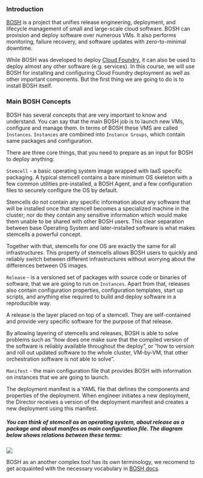 ### Introduction

[BOSH](http://bosh.io/docs/about.html) is a project that unifies release engineering, deployment, and lifecycle management of small and large-scale cloud software. BOSH can provision and deploy software over numerous VMs. It also performs monitoring, failure recovery, and software updates with zero-to-minimal downtime.

While BOSH was developed to deploy [Cloud Foundry](https://www.cloudfoundry.org/), it can also be used to deploy almost any other software (e.g. services). In  this course, we will use BOSH for installing and configuring Cloud Foundry deployment as well as other important components. But the first thing we are going to do is to install BOSH itself.

### Main BOSH Concepts

BOSH has several concepts that are very important to know and understand. You can say that the main BOSH job is to launch new VMs, configure and manage them. In terms of BOSH these VMS are called `Instances`. `Instances` are combined into `Instance Groups`, which contain same packages and configuration. 

There are three core things, that you need to prepare as an input for BOSH to deploy anything:

`Stemcell` - a basic operating system image wrapped with IaaS specific packaging. A typical stemcell contains a bare minimum OS skeleton with a few common utilities pre-installed, a BOSH Agent, and a few configuration files to securely configure the OS by default. 

Stemcells do not contain any specific information about any software that will be installed once that stemcell becomes a specialized machine in the cluster; nor do they contain any sensitive information which would make them unable to be shared with other BOSH users. This clear separation between base Operating System and later-installed software is what makes stemcells a powerful concept.

Together with that, stemcells for one OS are exactly the same for all infrastructures. This property of stemcells allows BOSH users to quickly and reliably switch between different infrastructures without worrying about the differences between OS images.

`Release` - is a versioned set of packages with source code or binaries of software, that we are going to run on `Instances`. Apart from that, releases also contain configuration properties, configuration templates, start up scripts, and anything else required to build and deploy software in a reproducible way.

A release is the layer placed on top of a stemcell. They are self-contained and provide very specific software for the purpose of that release.

By allowing layering of stemcells and releases, BOSH is able to solve problems such as “how does one make sure that the compiled version of the software is reliably available throughout the deploy”, or “how to version and roll out updated software to the whole cluster, VM-by-VM, that other orchestration software is not able to solve”.

`Manifest` - the main configuration file that provides BOSH with information on instances that we are going to launch.

The deployment manifest is a YAML file that defines the components and properties of the deployment. When engineer initiates a new deployment, the Director receives a version of the deployment manifest and creates a new deployment using this manifest.

##### You can think of stemcell as an operating system, about release as a package and about manifes as main configuration file. The diagram below shows relations between these terms:

![](https://s3.amazonaws.com/cf-training-resources/inputs.png)

BOSH as an another complex tool has its own terminology, we recomend to get acquainted with the necessary vocabulary in [BOSH docs](http://bosh.io/docs/terminology.html).
